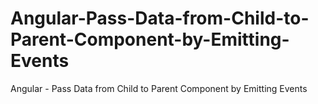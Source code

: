 # Angular-Pass-Data-from-Child-to-Parent-Component-by-Emitting-Events
Angular - Pass Data from Child to Parent Component by Emitting Events
